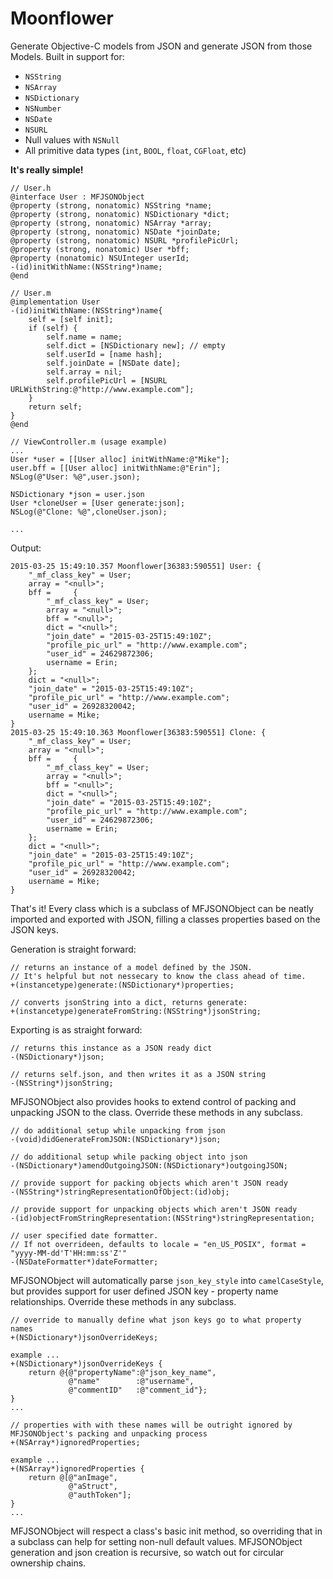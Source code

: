 # Moonflower
Generate Objective-C models from JSON and generate JSON from those Models. Built in support for: 
* ```NSString```
* ```NSArray```
* ```NSDictionary```
* ```NSNumber```
* ```NSDate```
* ```NSURL```
* Null values with ```NSNull```
* All primitive data types (```int```, ```BOOL```, ```float```, ```CGFloat```, etc)

__It's really simple!__

```objc
// User.h
@interface User : MFJSONObject
@property (strong, nonatomic) NSString *name;
@property (strong, nonatomic) NSDictionary *dict;
@property (strong, nonatomic) NSArray *array;
@property (strong, nonatomic) NSDate *joinDate;
@property (strong, nonatomic) NSURL *profilePicUrl;
@property (strong, nonatomic) User *bff;
@property (nonatomic) NSUInteger userId;
-(id)initWithName:(NSString*)name;
@end

// User.m
@implementation User
-(id)initWithName:(NSString*)name{
    self = [self init];
    if (self) {
        self.name = name;
        self.dict = [NSDictionary new]; // empty
        self.userId = [name hash];
        self.joinDate = [NSDate date];
        self.array = nil;
        self.profilePicUrl = [NSURL URLWithString:@"http://www.example.com"];
    }
    return self;
}
@end

// ViewController.m (usage example)
...
User *user = [[User alloc] initWithName:@"Mike"];
user.bff = [[User alloc] initWithName:@"Erin"];
NSLog(@"User: %@",user.json);

NSDictionary *json = user.json
User *cloneUser = [User generate:json];
NSLog(@"Clone: %@",cloneUser.json);

...
```
Output:

```
2015-03-25 15:49:10.357 Moonflower[36383:590551] User: {
    "_mf_class_key" = User;
    array = "<null>";
    bff =     {
        "_mf_class_key" = User;
        array = "<null>";
        bff = "<null>";
        dict = "<null>";
        "join_date" = "2015-03-25T15:49:10Z";
        "profile_pic_url" = "http://www.example.com";
        "user_id" = 24629872306;
        username = Erin;
    };
    dict = "<null>";
    "join_date" = "2015-03-25T15:49:10Z";
    "profile_pic_url" = "http://www.example.com";
    "user_id" = 26928320042;
    username = Mike;
}
2015-03-25 15:49:10.363 Moonflower[36383:590551] Clone: {
    "_mf_class_key" = User;
    array = "<null>";
    bff =     {
        "_mf_class_key" = User;
        array = "<null>";
        bff = "<null>";
        dict = "<null>";
        "join_date" = "2015-03-25T15:49:10Z";
        "profile_pic_url" = "http://www.example.com";
        "user_id" = 24629872306;
        username = Erin;
    };
    dict = "<null>";
    "join_date" = "2015-03-25T15:49:10Z";
    "profile_pic_url" = "http://www.example.com";
    "user_id" = 26928320042;
    username = Mike;
}
```

That's it! Every class which is a subclass of MFJSONObject can be neatly imported and exported with JSON, filling a classes properties based on the JSON keys.

Generation is straight forward:
```objc
// returns an instance of a model defined by the JSON. 
// It's helpful but not nessecary to know the class ahead of time.
+(instancetype)generate:(NSDictionary*)properties; 

// converts jsonString into a dict, returns generate:
+(instancetype)generateFromString:(NSString*)jsonString; 
```

Exporting is as straight forward:
```objc
// returns this instance as a JSON ready dict
-(NSDictionary*)json;

// returns self.json, and then writes it as a JSON string
-(NSString*)jsonString;
```

MFJSONObject also provides hooks to extend control of packing and unpacking JSON to the class. Override these methods in any subclass.
```objc
// do additional setup while unpacking from json
-(void)didGenerateFromJSON:(NSDictionary*)json; 

// do additional setup while packing object into json
-(NSDictionary*)amendOutgoingJSON:(NSDictionary*)outgoingJSON; 

// provide support for packing objects which aren't JSON ready
-(NSString*)stringRepresentationOfObject:(id)obj;

// provide support for unpacking objects which aren't JSON ready
-(id)objectFromStringRepresentation:(NSString*)stringRepresentation;

// user specified date formatter. 
// If not overrideen, defaults to locale = "en_US_POSIX", format = "yyyy-MM-dd'T'HH:mm:ss'Z'"
-(NSDateFormatter*)dateFormatter; 
```

MFJSONObject will automatically parse ```json_key_style``` into ```camelCaseStyle```, but provides support for user defined JSON key - property name relationships. Override these methods in any subclass.
```objc
// override to manually define what json keys go to what property names
+(NSDictionary*)jsonOverrideKeys; 

example ...
+(NSDictionary*)jsonOverrideKeys {
    return @{@"propertyName":@"json_key_name",
             @"name"        :@"username",
             @"commentID"   :@"comment_id"}; 
}
...

// properties with with these names will be outright ignored by MFJSONObject's packing and unpacking process
+(NSArray*)ignoredProperties; 

example ...
+(NSArray*)ignoredProperties {
    return @[@"anImage",
             @"aStruct",
             @"authToken"];
}
...
```
MFJSONObject will respect a class's basic init method, so overriding that in a subclass can help for setting non-null default values. MFJSONObject generation and json creation is recursive, so watch out for circular ownership chains. 
